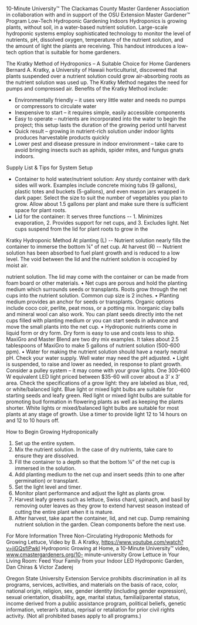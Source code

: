 

10-Minute University™
The Clackamas County Master Gardener Association in collaboration with and in support of
the OSU Extension Master Gardener™ Program
Low-Tech Hydroponic Gardening Indoors
Hydroponics is growing plants, without soil, in a water-based nutrient solution. Large-scale
hydroponic systems employ sophisticated technology to monitor the level of nutrients, pH,
dissolved oxygen, temperature of the nutrient solution, and the amount of light the plants are
receiving. This handout introduces a low-tech option that is suitable for home gardeners.
 
The Kratky Method of Hydroponics – A Suitable Choice for Home Gardeners
Bernard A. Kratky, a University of Hawaii horticulturist, discovered that plants suspended over a
nutrient solution could grow air-absorbing roots as the nutrient solution was used up. The Kratky
Method negates the need for pumps and compressed air. Benefits of the Kratky Method include:
- Environmentally friendly – it uses very little water and needs no pumps or compressors to
  circulate water
- Inexpensive to start – it requires simple, easily accessible components
- Easy to operate – nutrients are incorporated into the water to begin the project; this setup
  lasts the duration of the growing period until harvest
- Quick result – growing in nutrient-rich solution under indoor lights produces harvestable
  products quickly
- Lower pest and disease pressure in indoor environment – take care to avoid bringing insects
  such as aphids, spider mites, and fungus gnats indoors.
 
 
Supply List & Tips for System Setup
- Container to hold water/nutrient solution: Any sturdy container with dark sides will work.
  Examples include concrete mixing tubs (9 gallons), plastic totes and buckets (5-gallons), and
  even mason jars wrapped in dark paper. Select the size to suit the number of vegetables you
  plan to grow. Allow about 1.5 gallons per plant and make sure there is sufficient space for
  plant roots.
- Lid for the container: It serves three functions -- 1. Minimizes evaporation, 2. Provides support
  for net cups, and 3. Excludes light. Net cups suspend from the lid for plant roots to grow in the
 
Kratky Hydroponic Method
At planting (L) -- Nutrient
solution nearly fills the
container to immerse the
bottom ¼” of net cup.
At harvest (R) -- Nutrient
solution has been absorbed to
fuel plant growth and is
reduced to a low level. The
void between the lid and the
nutrient solution is occupied
by moist air.

nutrient solution. The lid may come with the container or can be made from foam board or
other materials.
• Net cups are porous and hold the planting medium which surrounds seeds or transplants.
Roots grow through the net cups into the nutrient solution. Common cup size is 2 inches.
• Planting medium provides an anchor for seeds or transplants. Organic options include coco
coir, perlite, peat moss, or a potting mix. Inorganic clay balls and mineral wool can also work.
You can plant seeds directly into the net cups filled with planting medium or you can start
seeds in advance and move the small plants into the net cup.
• Hydroponic nutrients come in liquid form or dry form. Dry form is easy to use and costs less to
ship. MaxiGro and Master Blend are two dry mix examples. It takes about 2.5 tablespoons of
MaxiGro to make 5 gallons of nutrient solution (500-600 ppm).
• Water for making the nutrient solution should have a nearly neutral pH. Check your water
supply. Well water may need the pH adjusted.
• Light is suspended, to raise and lower as needed, in response to plant growth. Consider a
pulley system – it may come with your grow lights. One 300–600 W equivalent LED light priced
between $35-60 will cover about a 3’ x 3’ area. Check the specifications of a grow light: they
are labeled as blue, red, or white/balanced light. Blue light or mixed light bulbs are suitable for
starting seeds and leafy green. Red light or mixed light bulbs are suitable for promoting bud
formation in flowering plants as well as keeping the plants shorter. White lights or
mixed/balanced light bulbs are suitable for most plants at any stage of growth. Use a timer to
provide light 12 to 14 hours on and 12 to 10 hours off.
 
How to Begin Growing Hydroponically
1. Set up the entire system.
2. Mix the nutrient solution. In the case of dry nutrients, take care to ensure they are dissolved.
3. Fill the container to a depth so that the bottom ¼” of the net cup is immersed in the solution.
4. Add planting medium to the net cup and insert seeds (thin to one after germination) or
transplant.
5. Set the light level and timer.
6. Monitor plant performance and adjust the light as plants grow.
7. Harvest leafy greens such as lettuce, Swiss chard, spinach, and basil by removing outer leaves
as they grow to extend harvest season instead of cutting the entire plant when it is mature.
8. After harvest, take apart the container, lid, and net cup. Dump remaining nutrient solution in
the garden. Clean components before the next use.
 
For More Information
Three Non-Circulating Hydroponic Methods for Growing Lettuce, Video by B. A Kratky,
https://www.youtube.com/watch?v=jiGQsfiPwkI
Hydroponic Growing at Home, a 10-Minute University™ video, www.cmastergardeners.org/10-
minute-university
Grow Lettuce in Your Living Room: Feed Your Family from your Indoor LED Hydroponic Garden, Dan
Chiras & Victor Zaderej
 
Oregon State University Extension Service prohibits discrimination in all its programs, services, activities, and materials on the basis 
of race, color, national origin, religion, sex, gender identity (including gender expression), sexual orientation, disability, age, marital 
status, familial/parental status, income derived from a public assistance program, political beliefs, genetic information, veteran’s 
status, reprisal or retaliation for prior civil rights activity. (Not all prohibited bases apply to all programs.)